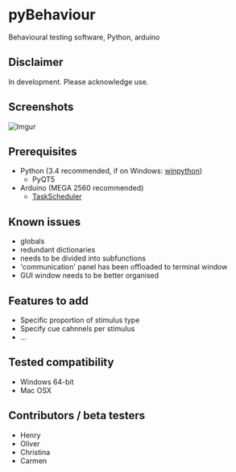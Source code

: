 # pyBehaviour
Behavioural testing software, Python, arduino

## Disclaimer
In development. Please acknowledge use.

## Screenshots
![Imgur](http://i.imgur.com/Fzr6LJq.png)

## Prerequisites
* Python (3.4 recommended, if on Windows: [winpython](http://winpython.github.io))
  * PyQT5
* Arduino (MEGA 2560 recommended)
  * [TaskScheduler](http://playground.arduino.cc/Code/TaskScheduler)

## Known issues
* globals
* redundant dictionaries
* needs to be divided into subfunctions
* 'communication' panel has been offloaded to terminal window
* GUI window needs to be better organised

## Features to add
* Specific proportion of stimulus type
* Specify cue cahnnels per stimulus
* ...

## Tested compatibility
* Windows 64-bit
* Mac OSX

## Contributors / beta testers
* Henry
* Oliver
* Christina
* Carmen
